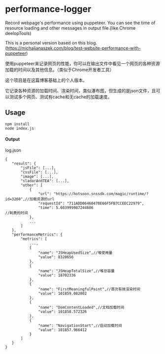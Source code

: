 # performance-logger
Record webpage's performance using puppeteer. You can see the time of resource loading and other messages in output file.(like Chrome deelopTools)

This is a personal version based on this blog.(https://michaljanaszek.com/blog/test-website-performance-with-puppeteer)

使用puppeteer来记录网页的性能，你可以在输出文件中看见一个网页的各种资源加载的时间以及其他信息。（类似于Chrome开发者工具）

这个项目是在这篇博客基础上的个人版本。

它记录各种资源的加载时间、渲染时间，类似瀑布图，但生成的是json文件，且可以测试多个网页、测试有cache和无cache的加载速度。

## Usage

```
npm install
node index.js
 ```
#### Output

log.json

 ```
 {
    "result": {
        "jsFile": [...],
        "cssFile": [...],
        "image": [...],
        "sladarAndTEA": [...],
        "other": [
            {
                "url": "https://hotsoon.snssdk.com/magic/runtime/?id=3260",//加载资源的url
                "requestId": "711ADD06460478E66F5FB7CCEEC22979",
                "time": 5.603999987244606                                  //耗费的时间
            },
            ...
        ]
    },
    "performanceMetrics": {
        "metrics": [
            ...,
            {
                "name": "JSHeapUsedSize",//堆使用量
                "value": 8320656
            },
            {
                "name": "JSHeapTotalSize",//堆总容量
                "value": 18702336
            },
            {
                "name": "FirstMeaningfulPaint",//首次有效渲染时间
                "value": 101859.082802
            },
            {
                "name": "DomContentLoaded",//文档加载时间
                "value": 101858.572326
            },
            {
                "name": "NavigationStart",//启动加载时间
                "value": 101857.966412
            }
        ]
    }
}
  ```
